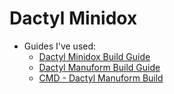 # Dactyl Minidox

- Guides I've used:
  - [Dactyl Minidox Build Guide](https://www.dlford.io/keyboard-build-guide-per-key-rgb-leds/)
  - [Dactyl Manuform Build Guide](https://medium.com/swlh/complete-idiot-guide-for-building-a-dactyl-manuform-keyboard-53454845b065)
  - [CMD - Dactyl Manuform Build](https://www.youtube.com/watch?v=CxNKWNKBLMs&t=1019s)
